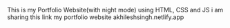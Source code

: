 This is my Portfolio Website(with night mode) using HTML, CSS and JS
i am sharing this link my portfolio website akhileshsingh.netlify.app
